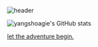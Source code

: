 ![header](https://capsule-render.vercel.app/api?type=rect&color=1C768F&customColorList=0,2,2,5,30&text=Seungtak%20Yang&animation=fadeIn&fontColor=d6ace6)

![yangshoagie's GitHub stats](https://github-readme-stats.vercel.app/api?username=yangshoagie&show_icons=true&theme=cobalt)

<a href="https://www.instagram.com/hoagie_dogie/">
<a href="https://www.youtube.com/channel/UCs8vJ1jePfiOJ70ymAX5EWAhoagie_dogie/">


let the adventure begin.
